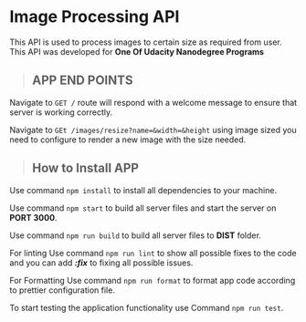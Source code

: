 # Image Processing API

This API is used to process images to certain size as required from user.
This API was developed for **One Of Udacity Nanodegree Programs**

> ## APP END POINTS

Navigate to `GET /` route will respond with a welcome message to ensure that server is working correctly.

Navigate to `GEt /images/resize?name=&width=&height` using image sized you need to configure to render a new image with the size needed.

> ## How to Install APP

Use command `npm install` to install all dependencies to your machine.

Use command `npm start` to build all server files and start the server on **PORT 3000**.

Use command `npm run build` to build all server files to **DIST** folder.

For linting Use command `npm run lint` to show all possible fixes to the code and you can add **_:fix_** to fixing all possible issues.

For Formatting Use command `npm run format` to format app code according to prettier configuration file.

To start testing the application functionality use Command `npm run test`.
